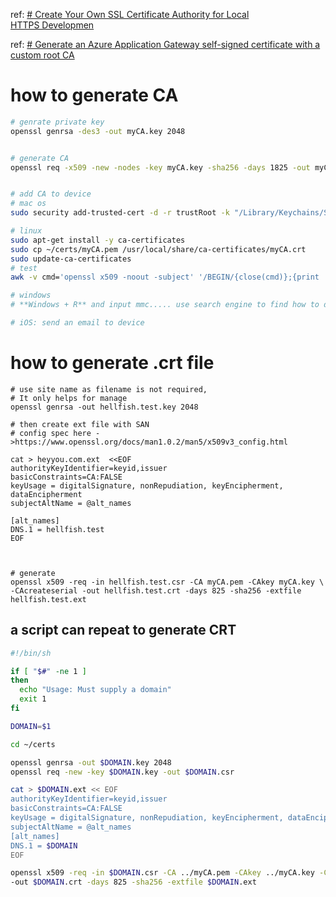 
ref: [# Create Your Own SSL Certificate Authority for Local HTTPS Developmen](https://deliciousbrains.com/ssl-certificate-authority-for-local-https-development/)

ref: [# Generate an Azure Application Gateway self-signed certificate with a custom root CA](https://learn.microsoft.com/en-us/azure/application-gateway/self-signed-certificates)

# how to generate CA


```bash
# genrate private key
openssl genrsa -des3 -out myCA.key 2048


# generate CA 
openssl req -x509 -new -nodes -key myCA.key -sha256 -days 1825 -out myCA.pem


# add CA to device
# mac os
sudo security add-trusted-cert -d -r trustRoot -k "/Library/Keychains/System.keychain" myCA.pem

# linux 
sudo apt-get install -y ca-certificates
sudo cp ~/certs/myCA.pem /usr/local/share/ca-certificates/myCA.crt
sudo update-ca-certificates
# test
awk -v cmd='openssl x509 -noout -subject' '/BEGIN/{close(cmd)};{print | cmd}' < /etc/ssl/certs/ca-certificates.crt | grep Hellfish

# windows
# **Windows + R** and input mmc..... use search engine to find how to do this

# iOS: send an email to device

```


# how to generate .crt file

```
# use site name as filename is not required, 
# It only helps for manage 
openssl genrsa -out hellfish.test.key 2048

# then create ext file with SAN
# config spec here ->https://www.openssl.org/docs/man1.0.2/man5/x509v3_config.html

cat > heyyou.com.ext  <<EOF
authorityKeyIdentifier=keyid,issuer 
basicConstraints=CA:FALSE 
keyUsage = digitalSignature, nonRepudiation, keyEncipherment, dataEncipherment 
subjectAltName = @alt_names 

[alt_names] 
DNS.1 = hellfish.test
EOF



# generate 
openssl x509 -req -in hellfish.test.csr -CA myCA.pem -CAkey myCA.key \ -CAcreateserial -out hellfish.test.crt -days 825 -sha256 -extfile hellfish.test.ext

```

## a script can repeat to generate CRT


```bash
#!/bin/sh

if [ "$#" -ne 1 ]
then
  echo "Usage: Must supply a domain"
  exit 1
fi

DOMAIN=$1

cd ~/certs

openssl genrsa -out $DOMAIN.key 2048
openssl req -new -key $DOMAIN.key -out $DOMAIN.csr

cat > $DOMAIN.ext << EOF
authorityKeyIdentifier=keyid,issuer
basicConstraints=CA:FALSE
keyUsage = digitalSignature, nonRepudiation, keyEncipherment, dataEncipherment
subjectAltName = @alt_names
[alt_names]
DNS.1 = $DOMAIN
EOF

openssl x509 -req -in $DOMAIN.csr -CA ../myCA.pem -CAkey ../myCA.key -CAcreateserial \
-out $DOMAIN.crt -days 825 -sha256 -extfile $DOMAIN.ext
```